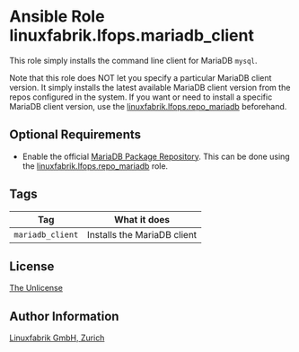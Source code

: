 # Ansible Role linuxfabrik.lfops.mariadb_client

This role simply installs the command line client for MariaDB `mysql`.

Note that this role does NOT let you specify a particular MariaDB client version. It simply installs the latest available MariaDB client version from the repos configured in the system. If you want or need to install a specific MariaDB client version, use the [linuxfabrik.lfops.repo_mariadb](https://github.com/Linuxfabrik/lfops/tree/main/roles/repo_mariadb) beforehand.


## Optional Requirements

* Enable the official [MariaDB Package Repository](https://mariadb.com/kb/en/mariadb-package-repository-setup-and-usage/). This can be done using the [linuxfabrik.lfops.repo_mariadb](https://github.com/Linuxfabrik/lfops/tree/main/roles/repo_mariadb) role.


## Tags

| Tag              | What it does                |
| ---              | ------------                |
| `mariadb_client` | Installs the MariaDB client |


## License

[The Unlicense](https://unlicense.org/)


## Author Information

[Linuxfabrik GmbH, Zurich](https://www.linuxfabrik.ch)
